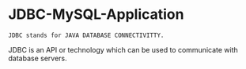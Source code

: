 # JDBC-MySQL-Application

    JDBC stands for JAVA DATABASE CONNECTIVITTY.
JDBC is an API or technology which can be used to communicate with database servers.

